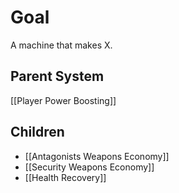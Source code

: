 # Goal
A machine that makes X.
## Parent System
[[Player Power Boosting]]
## Children
- [[Antagonists Weapons Economy]]
- [[Security Weapons Economy]]
- [[Health Recovery]]


